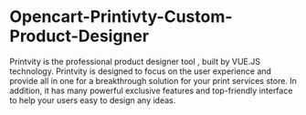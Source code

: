 # Opencart-Printivty-Custom-Product-Designer
Printvity is the professional product designer tool , built by VUE.JS technology. Printvity is designed to focus on the user experience and provide all in one for a breakthrough solution for your print services store. In addition, it has many powerful exclusive features and top-friendly interface to help your users easy to design any ideas.

